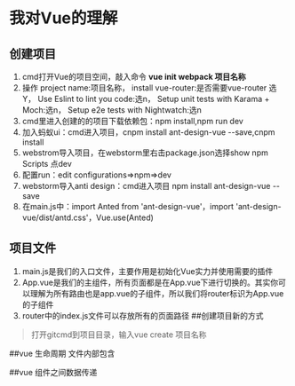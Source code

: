 # 我对Vue的理解

## 创建项目

1. cmd打开Vue的项目空间，敲入命令 **vue init webpack 项目名称**
2. 操作
	project name:项目名称，
    install vue-router:是否需要vue-router 选Y，
    Use Eslint to lint you code:选n，
	Setup unit tests with Karama + Moch:选n，
	Setup e2e tests with Nightwatch:选n
3. cmd里进入创建的的项目下载依赖包：npm install,npm run dev
4. 加入蚂蚁ui：cmd进入项目，cnpm install ant-design-vue --save,cnpm install
5. webstrom导入项目，在webstorm里右击package.json选择show npm Scripts 点dev
6. 配置run：edit configurations=>npm=>dev
7. webstorm导入anti design：cmd进入项目 npm install ant-design-vue --save
8. 在main.js中：import Anted from 'ant-design-vue'，import 'ant-design-vue/dist/antd.css'，Vue.use(Anted)
## 项目文件
1. main.js是我们的入口文件，主要作用是初始化Vue实力并使用需要的插件
2. App.vue是我们的主组件，所有页面都是在App.vue下进行切换的。其实你可以理解为所有路由也是app.vue的子组件，所以我们将router标识为App.vue的子组件
3. router中的index.js文件可以存放所有的页面路径
##创建项目新的方式
>打开gitcmd到项目目录，输入vue create 项目名称

##vue 生命周期
文件内部包含

##vue 组件之间数据传递

